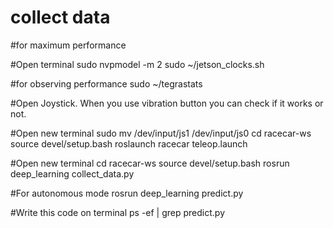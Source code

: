 # collect data

#for maximum performance 

#Open terminal
sudo nvpmodel -m 2
sudo ~/jetson_clocks.sh

#for observing performance
sudo ~/tegrastats


#Open Joystick.  When you use vibration button you can check if it works or not. 

#Open new terminal
sudo mv /dev/input/js1 /dev/input/js0
cd racecar-ws
source devel/setup.bash
roslaunch racecar teleop.launch


#Open new terminal
cd racecar-ws
source devel/setup.bash
rosrun deep_learning collect_data.py

#For autonomous mode
rosrun deep_learning predict.py

#Write this code on terminal
ps -ef | grep predict.py



